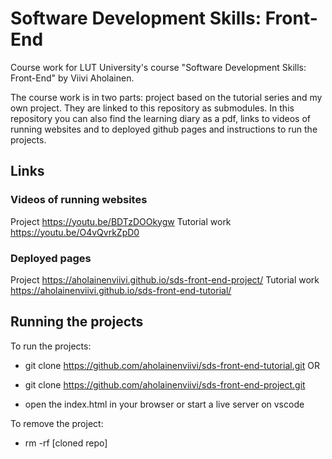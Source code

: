 # Software Development Skills: Front-End

Course work for LUT University's course "Software Development Skills: Front-End" by Viivi Aholainen.

The course work is in two parts: project based on the tutorial series and my own project. They are linked to this repository as submodules. In this repository you can also find the learning diary as a pdf, links to videos of running websites and to deployed github pages and instructions to run the projects. 

## Links
### Videos of running websites
Project
  https://youtu.be/BDTzDOOkygw
Tutorial work
  https://youtu.be/O4vQvrkZpD0

### Deployed pages
Project
  https://aholainenviivi.github.io/sds-front-end-project/
Tutorial work
  https://aholainenviivi.github.io/sds-front-end-tutorial/
  

## Running the projects
To run the projects:
- git clone https://github.com/aholainenviivi/sds-front-end-tutorial.git
OR
- git clone https://github.com/aholainenviivi/sds-front-end-project.git

- open the index.html in your browser or start a live server on vscode
 
To remove the project:
- rm -rf [cloned repo]
